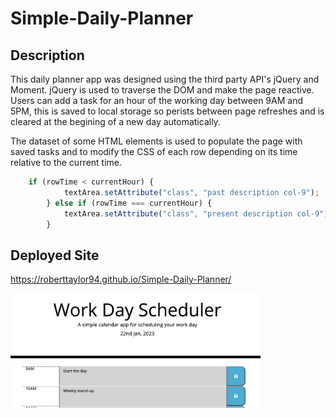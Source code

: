 # Simple-Daily-Planner

## Description 
This daily planner app was designed using the third party API's jQuery and Moment. jQuery is used to traverse the DOM and make the page reactive. Users can add a task for an hour of the working day between 9AM and 5PM, this is saved to local storage so perists between page refreshes and is cleared at the begining of a new day automatically. 

The dataset of some HTML elements is used to populate the page with saved tasks and to modify the CSS of each row depending on its time relative to the current time. 

```javascript
    if (rowTime < currentHour) {
            textArea.setAttribute("class", "past description col-9");
        } else if (rowTime === currentHour) {
            textArea.setAttribute("class", "present description col-9");
        }
```

## Deployed Site
https://roberttaylor94.github.io/Simple-Daily-Planner/

<img src="assets/images/screenshot.png" width="400">
